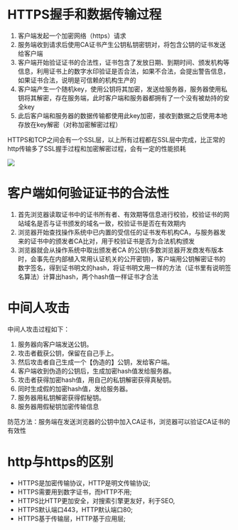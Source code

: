 # HTTPS握手和数据传输过程
1. 客户端发起一个加密网络（https）请求  
2. 服务端收到请求后使用CA证书产生公钥私钥密钥对，将包含公钥的证书发送给客户端  
3. 客户端开始验证证书的合法性，证书包含了发放日期、到期时间、颁发机构等信息，利用证书上的数字水印验证是否合法，如果不合法，会提出警告信息，如果证书合法，说明是可信赖的机构生产的  
4. 客户端产生一个随机key，使用公钥将其加密，发送给服务器，服务器使用私钥将其解密，存在服务端，此时客户端和服务器都拥有了一个没有被劫持的安全key  
5. 此后客户端和服务器的数据传输都使用此key加密，接收到数据之后使用本地存放在key解密（对称加密解密过程）  

HTTPS和TCP之间会有一个SSL层，以上所有过程都在SSL层中完成，比正常的http传输多了SSL握手过程和加密解密过程，会有一定的性能损耗  

![](https://user-images.githubusercontent.com/13034659/129229992-7927e85b-197d-4e45-8ee3-61bb9450365c.png)  

# 客户端如何验证证书的合法性
1. 首先浏览器读取证书中的证书所有者、有效期等信息进行校验，校验证书的网站域名是否与证书颁发的域名一致，校验证书是否在有效期内  
2. 浏览器开始查找操作系统中已内置的受信任的证书发布机构CA，与服务器发来的证书中的颁发者CA比对，用于校验证书是否为合法机构颁发  
3. 浏览器就会从操作系统中取出颁发者CA 的公钥(多数浏览器开发商发布版本时，会事先在内部植入常用认证机关的公开密钥)，客户端用公钥解密证书的数字签名，得到证书明文的hash，将证书明文用一样的方法（证书里有说明签名算法）计算出hash，两个hash值一样证书才合法

# 中间人攻击
中间人攻击过程如下：  
1. 服务器向客户端发送公钥。  
2. 攻击者截获公钥，保留在自己手上。  
3. 然后攻击者自己生成一个【伪造的】公钥，发给客户端。  
4. 客户端收到伪造的公钥后，生成加密hash值发给服务器。  
5. 攻击者获得加密hash值，用自己的私钥解密获得真秘钥。  
6. 同时生成假的加密hash值，发给服务器。  
7. 服务器用私钥解密获得假秘钥。  
8. 服务器用假秘钥加密传输信息  

防范方法：服务端在发送浏览器的公钥中加入CA证书，浏览器可以验证CA证书的有效性  

# http与https的区别
- HTTPS是加密传输协议，HTTP是明文传输协议;  
- HTTPS需要用到数字证书，而HTTP不用;  
- HTTPS比HTTP更加安全，对搜索引擎更友好，利于SEO,  
- HTTPS默认端口443，HTTP默认端口80;  
- HTTPS基于传输层，HTTP基于应用层;  